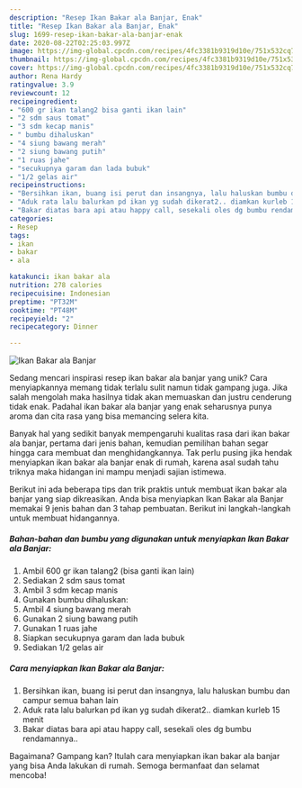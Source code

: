 ```yaml
---
description: "Resep Ikan Bakar ala Banjar, Enak"
title: "Resep Ikan Bakar ala Banjar, Enak"
slug: 1699-resep-ikan-bakar-ala-banjar-enak
date: 2020-08-22T02:25:03.997Z
image: https://img-global.cpcdn.com/recipes/4fc3381b9319d10e/751x532cq70/ikan-bakar-ala-banjar-foto-resep-utama.jpg
thumbnail: https://img-global.cpcdn.com/recipes/4fc3381b9319d10e/751x532cq70/ikan-bakar-ala-banjar-foto-resep-utama.jpg
cover: https://img-global.cpcdn.com/recipes/4fc3381b9319d10e/751x532cq70/ikan-bakar-ala-banjar-foto-resep-utama.jpg
author: Rena Hardy
ratingvalue: 3.9
reviewcount: 12
recipeingredient:
- "600 gr ikan talang2 bisa ganti ikan lain"
- "2 sdm saus tomat"
- "3 sdm kecap manis"
- " bumbu dihaluskan"
- "4 siung bawang merah"
- "2 siung bawang putih"
- "1 ruas jahe"
- "secukupnya garam dan lada bubuk"
- "1/2 gelas air"
recipeinstructions:
- "Bersihkan ikan, buang isi perut dan insangnya, lalu haluskan bumbu dan campur semua bahan lain"
- "Aduk rata lalu balurkan pd ikan yg sudah dikerat2.. diamkan kurleb 15 menit"
- "Bakar diatas bara api atau happy call, sesekali oles dg bumbu rendamannya.."
categories:
- Resep
tags:
- ikan
- bakar
- ala

katakunci: ikan bakar ala 
nutrition: 278 calories
recipecuisine: Indonesian
preptime: "PT32M"
cooktime: "PT48M"
recipeyield: "2"
recipecategory: Dinner

---
```



![Ikan Bakar ala Banjar](https://img-global.cpcdn.com/recipes/4fc3381b9319d10e/751x532cq70/ikan-bakar-ala-banjar-foto-resep-utama.jpg)

Sedang mencari inspirasi resep ikan bakar ala banjar yang unik? Cara menyiapkannya memang tidak terlalu sulit namun tidak gampang juga. Jika salah mengolah maka hasilnya tidak akan memuaskan dan justru cenderung tidak enak. Padahal ikan bakar ala banjar yang enak seharusnya punya aroma dan cita rasa yang bisa memancing selera kita.



Banyak hal yang sedikit banyak mempengaruhi kualitas rasa dari ikan bakar ala banjar, pertama dari jenis bahan, kemudian pemilihan bahan segar hingga cara membuat dan menghidangkannya. Tak perlu pusing jika hendak menyiapkan ikan bakar ala banjar enak di rumah, karena asal sudah tahu triknya maka hidangan ini mampu menjadi sajian istimewa.


Berikut ini ada beberapa tips dan trik praktis untuk membuat ikan bakar ala banjar yang siap dikreasikan. Anda bisa menyiapkan Ikan Bakar ala Banjar memakai 9 jenis bahan dan 3 tahap pembuatan. Berikut ini langkah-langkah untuk membuat hidangannya.

<!--inarticleads1-->

##### Bahan-bahan dan bumbu yang digunakan untuk menyiapkan Ikan Bakar ala Banjar:

1. Ambil 600 gr ikan talang2 (bisa ganti ikan lain)
1. Sediakan 2 sdm saus tomat
1. Ambil 3 sdm kecap manis
1. Gunakan  bumbu dihaluskan:
1. Ambil 4 siung bawang merah
1. Gunakan 2 siung bawang putih
1. Gunakan 1 ruas jahe
1. Siapkan secukupnya garam dan lada bubuk
1. Sediakan 1/2 gelas air




<!--inarticleads2-->

##### Cara menyiapkan Ikan Bakar ala Banjar:

1. Bersihkan ikan, buang isi perut dan insangnya, lalu haluskan bumbu dan campur semua bahan lain
1. Aduk rata lalu balurkan pd ikan yg sudah dikerat2.. diamkan kurleb 15 menit
1. Bakar diatas bara api atau happy call, sesekali oles dg bumbu rendamannya..




Bagaimana? Gampang kan? Itulah cara menyiapkan ikan bakar ala banjar yang bisa Anda lakukan di rumah. Semoga bermanfaat dan selamat mencoba!
